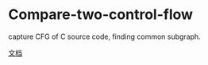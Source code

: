 # Compare-two-control-flow
capture CFG of C source code, finding common subgraph.

[文档](./Project%20Final%20Report.pdf)
